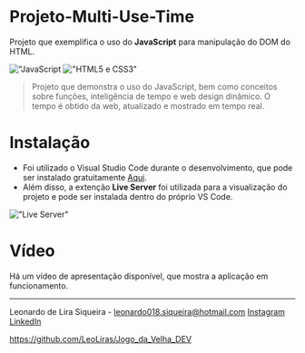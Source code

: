# Projeto-Multi-Use-Time
Projeto que exemplifica o uso do **JavaScript** para manipulação do DOM do HTML.

!["JavaScript](https://upload.wikimedia.org/wikipedia/commons/thumb/9/99/Unofficial_JavaScript_logo_2.svg/1200px-Unofficial_JavaScript_logo_2.svg.png)
!["HTML5 e CSS3"](https://blog.4linux.com.br/wp-content/uploads/2018/03/Melhor-Curso-de-HTML5-e-CSS3-1900x946_c.png)

> Projeto que demonstra o uso do JavaScript, bem como conceitos sobre funções, inteligência de tempo e web design dinâmico. O tempo é obtido da web, atualizado e mostrado em tempo real.

# Instalação

* Foi utilizado o Visual Studio Code durante o desenvolvimento, que pode ser instalado gratuitamente [Aqui](https://code.visualstudio.com/).
* Além disso, a extenção **Live Server** foi utilizada para a visualização do projeto e pode ser instalada dentro do próprio VS Code.

!["Live Server"](https://miro.medium.com/max/1400/1*yvJItsOMMQZ64eq3uEeEng.png)

# Vídeo

Há um vídeo de apresentação disponível, que mostra a aplicação em funcionamento.


_________________________________________________________________________________________

Leonardo de Lira Siqueira - leonardo018.siqueira@hotmail.com
[Instagram](https://www.instagram.com/leonardo_lira10/)
[LinkedIn](www.linkedin.com/in/leonardo-lira-95960b194)

https://github.com/LeoLiras/Jogo_da_Velha_DEV
